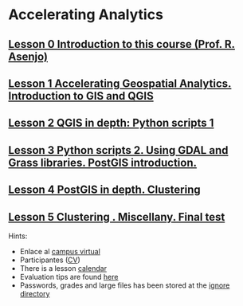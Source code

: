 # Accelerating Analytics

## [Lesson 0 Introduction to this course (Prof. R. Asenjo)](./lesson%201%20Intro/)
## [Lesson 1 Accelerating Geospatial Analytics. Introduction to GIS and QGIS](./lesson%20geo%201/)
## [Lesson 2 QGIS in depth: Python scripts 1](./lesson%20geo%202/)
## [Lesson 3 Python scripts 2. Using GDAL and Grass libraries. PostGIS introduction.](./lesson%20geo%203/)
## [Lesson 4 PostGIS in depth. Clustering](./lesson%20geo%204/)
## [Lesson 5 Clustering . Miscellany. Final test](./lesson%20geo%205/)

Hints:

* Enlace al [campus virtual](https://mop.cv.uma.es/course/view.php?id=16289)
* Participantes ([CV](https://mop.cv.uma.es/user/index.php?id=16289))
* There is a lesson [calendar](http://casium.uma.es/calendar?aa)
* Evaluation tips are found [here](./evaluation.md)
* Passwords, grades and large files has been stored at the [ignore directory](ignore)
